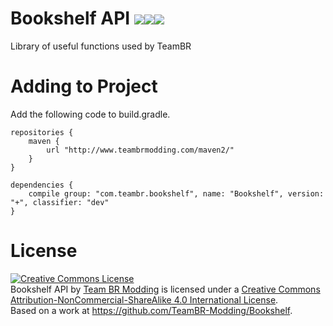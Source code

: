 Bookshelf API <a href='http://teambrmodding.com:8111/viewType.html?buildTypeId=Bookshelf_Build&tab=buildTypeStatusDiv&branch_Bookshelf=master'><img src="http://teambrmodding.com:8111/app/rest/builds/buildType:(id:Bookshelf_Build)/statusIcon"/></a><a href='https://minecraft.curseforge.com/projects/bookshelf-api-library'><img src='http://cf.way2muchnoise.eu/full_bookshelf-api-library_downloads.svg'><img src='http://cf.way2muchnoise.eu/versions/bookshelf-api-library_latest.svg'></a>
======

Library of useful functions used by TeamBR

Adding to Project
=================

Add the following code to build.gradle.

```
repositories {
    maven {
        url "http://www.teambrmodding.com/maven2/"
    }
}

dependencies {
    compile group: "com.teambr.bookshelf", name: "Bookshelf", version: "+", classifier: "dev"
}
```

License
=======
<a rel="license" href="http://creativecommons.org/licenses/by-nc-sa/4.0/"><img alt="Creative Commons License" style="border-width:0" src="https://i.creativecommons.org/l/by-nc-sa/4.0/88x31.png" /></a><br /><span xmlns:dct="http://purl.org/dc/terms/" property="dct:title">Bookshelf API</span> by <a xmlns:cc="http://creativecommons.org/ns#" href="http://minecraft.curseforge.com/projects/bookshelf-api-library" property="cc:attributionName" rel="cc:attributionURL">Team BR Modding</a> is licensed under a <a rel="license" href="http://creativecommons.org/licenses/by-nc-sa/4.0/">Creative Commons Attribution-NonCommercial-ShareAlike 4.0 International License</a>.<br />Based on a work at <a xmlns:dct="http://purl.org/dc/terms/" href="https://github.com/TeamBR-Modding/Bookshelf" rel="dct:source">https://github.com/TeamBR-Modding/Bookshelf</a>.
